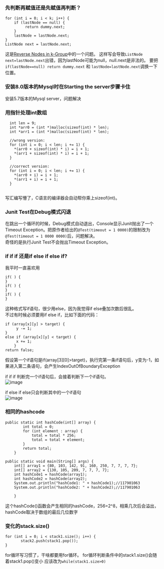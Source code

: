 ### 先判断再赋值还是先赋值再判断？
```
for (int i = 0; i < k; i++) {
    if (lastNode == null) {
         return dummy.next;
    }
    lastNode = lastNode.next;
}
ListNode next = lastNode.next;
```
这是[Reverse Nodes in k-Group](https://leetcode.cn/problems/reverse-nodes-in-k-group/)中的一个问题。
这样写会导致```ListNode next=lastNode.next```出错，因为lastNode可能为null，null.next是非法的。
要把```if(lastNode==null) return dummy.next``` 和 ```lastNode=lastNode.next```调换一下位置。

### 安装8.0版本的Mysql时在Starting the server步骤卡住
安装5.7版本的Mysql server，问题解决

### 用指针处理int数组
```
  int len = 9;
  int *arr0 = (int *)malloc(sizeof(int) * len);
  int *arr1 = (int *)malloc(sizeof(int) * len);
  
  //wrong version:
  for (int i = 0; i < len; i += 1) {
    *(arr0 + sizeof(int) * i) = i + 1;
    *(arr1 + sizeof(int) * i) = i + 1;
  }

  //correct version:
  for (int i = 0; i < len; i += 1) {
    *(arr0 + i) = i + 1;
    *(arr1 + i) = i + 1;
  }
  
```
写汇编写懵了，C语言的编译器会自动帮你乘上sizeof(int)。  

### Junit Test在Debug模式闪退
在跳出一个循环的时候，Debug模式自动退出，Console显示Junit抛出了一个Timeout Exception。把原作者给出的`@Test(timeout = 1 0000)`的限制改为`@Test(timeout = 1 0000 0000)`后，问题解决。    
奇怪的是执行Junit Test不会抛出Timeout Exception。

### if if if 还是if else if else if?

我平时一直喜欢用
```
if( ) {
}
if( ) {
}
if( ) {
}
```
这种格式写if语句，很少用else，因为我觉得if else叠加次数后很乱。  
不过有时候必须要用if else if，比如下面的代码：
```
if (array[x][y] > target) {
     y -= 1;
}
else if (array[x][y] < target) {
     x += 1;
    }
return false;
```
假设第一个if语句是if(array[3][0]>target)，执行完第一条if语句后，y变为-1，如果进入第二条语句，会产生IndexOutOfBoundaryException  

if if if 判断完一个if语句后，会接着判断下一个if语句。  
![image](https://user-images.githubusercontent.com/69742577/166632801-5e16c5e1-01ca-442b-8478-3155f12bbea2.png)


if else if else只会判断其中的一个if语句  
![image](https://user-images.githubusercontent.com/69742577/166633052-13557f32-fda4-47fd-984d-4998e34dfce2.png)



### 相同的hashcode
```
public static int hashCode(int[] array) {
        int total = 0;
        for (int element : array) {
            total = total * 256;
            total = total + element;
        }
        return total;
    }

public static void main(String[] args) {
    int[] array1 = {80, 103, 142, 91, 160, 250, 7, 7, 7, 7};
    int[] array2 = {130, 105, 209, 7, 7, 7, 7};
    int hashCode1 = hashCode(array1);
    int hashCode2 = hashCode(array2);
    System.out.println("hashCode1: " + hashCode1);//117901063
    System.out.println("hashCode2: " + hashCode2);//117901063

    }
```
这个hashCode()函数会产生相同的hashCode，256=2^8，相乘几次后会溢出，hashCode取决于数组的最后几位数字

### 变化的stack.size()
```
for (int i = 0; i < stack1.size(); i++) {
       stack2.push(stack1.pop());
}
```
for循环写习惯了，干啥都要用for循环。
for循环判断条件中的stack1.size()会随着stack1.pop()变小
应该改为```while(stack1.size>0)```